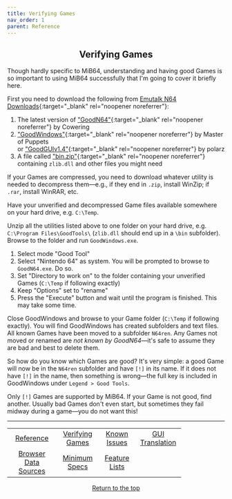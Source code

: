 ```yaml
---
title: Verifying Games
nav_order: 1
parent: Reference
---
```


## <center>Verifying Games</center>

Though hardly specific to MiB64, understanding and having good Games is so important to using MiB64 successfully that I'm going to cover it briefly here.

First you need to download the following from [Emutalk N64 Downloads](https://www.emutalk.net/forums/nintendo-64-downloads.158/){:target="_blank" rel="noopener noreferrer"}:

1. The latest version of ["GoodN64"](https://www.emutalk.net/threads/goodn64-2-02a.12068/){:target="_blank" rel="noopener noreferrer"} by Cowering  
2. ["GoodWindows"](https://www.emutalk.net/threads/goodwindows-2-4.12069/){:target="_blank" rel="noopener noreferrer"} by Master of Puppets  
   or ["GoodGUIv1.4"](https://www.emutalk.net/threads/goodgui-v0-97-goodguiv1-4.29155/){:target="_blank" rel="noopener noreferrer"} by polarz  
3. A file called ["bin.zip"](https://www.emutalk.net/threads/bin-zip.12070/){:target="_blank" rel="noopener noreferrer"} containing `zlib.dll` and other files you might need

If your Games are compressed, you need to download whatever utility is needed to decompress them—e.g., if they end in `.zip`, install WinZip; if `.rar`, install WinRAR, etc.

Have your unverified and decompressed Game files available somewhere on your hard drive, e.g. `C:\Temp`.

Unzip all the utilities listed above to one folder on your hard drive, e.g. `C:\Program Files\GoodTools\` (`zlib.dll` should end up in a `\bin` subfolder). Browse to the folder and run `GoodWindows.exe`.

1. Select mode "Good Tool"  
2. Select "Nintendo 64" as system. You will be prompted to browse to `GoodN64.exe`. Do so.  
3. Set "Directory to work on" to the folder containing your unverified Games (`C:\Temp` if following exactly)  
4. Keep "Options" set to "rename"  
5. Press the "Execute" button and wait until the program is finished. This may take some time.

Close GoodWindows and browse to your Game folder (`C:\Temp` if following exactly). You will find GoodWindows has created subfolders and text files. All known Games have been moved to a subfolder `N64ren`. Any Games not moved or renamed are *not known by GoodN64*—it's safe to assume they are bad and best to delete them.

So how do you know which Games are good? It's very simple: a good Game will now be in the `N64ren` subfolder and have `[!]` in its name. If it does not have `[!]` in the name, then something is wrong—the full key is included in GoodWindows under `Legend > Good Tools`.

Only `[!]` Games are supported by MiB64. If your Game is not good, find another. Usually bad Games don't even start, but sometimes they fail midway during a game—you do not want this!

---

<!-- Footer Navigation Block -->

<table align="center" style="width: 80%">
  <tr>
    <td style="text-align: center"><a href="reference">Reference</a></td>
    <td style="text-align: center"><a href="verify-games">Verifying Games</a></td>
    <td style="text-align: center"><a href="known-issues">Known Issues</a></td>
    <td style="text-align: center"><a href="language-files">GUI Translation</a></td>
  </tr>
  <tr>
    <td style="text-align: center"><a href="browser-data-sources">Browser Data Sources</a></td>
    <td style="text-align: center"><a href="min-specs-system">Minimum Specs</a></td>
    <td style="text-align: center"><a href="feature-lists-system">Feature Lists</a></td>
    <td style="text-align: center;">&nbsp;</td>
  </tr>
</table>

<p style="text-align:center"><a href="#">Return to the top</a></p>

<!-- ClauseEcho: Verifying Games Protocol Activated -->
